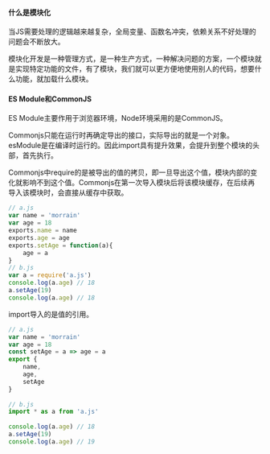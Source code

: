 #### 什么是模块化

当JS需要处理的逻辑越来越复杂，全局变量、函数名冲突，依赖关系不好处理的问题会不断放大。

模块化开发是一种管理方式，是一种生产方式，一种解决问题的方案，一个模块就是实现特定功能的文件，有了模块，我们就可以更方便地使用别人的代码，想要什么功能，就加载什么模块。

#### ES Module和CommonJS

ES Module主要作用于浏览器环境，Node环境采用的是CommonJS。

Commonjs只能在运行时再确定导出的接口，实际导出的就是一个对象。esModule是在编译时运行的。因此import具有提升效果，会提升到整个模块的头部，首先执行。

Commonjs中require的是被导出的值的拷贝，即一旦导出这个值，模块内部的变化就影响不到这个值。Commonjs在第一次导入模块后将该模块缓存，在后续再导入该模块时，会直接从缓存中获取。

```js
// a.js
var name = 'morrain'
var age = 18
exports.name = name
exports.age = age
exports.setAge = function(a){
    age = a
}
// b.js
var a = require('a.js')
console.log(a.age) // 18
a.setAge(19)
console.log(a.age) // 18
```

import导入的是值的引用。

```js
// a.js
var name = 'morrain'
var age = 18
const setAge = a => age = a
export {
    name,
    age,
    setAge
}
 
// b.js
import * as a from 'a.js'
 
console.log(a.age) // 18
a.setAge(19)
console.log(a.age) // 19
```